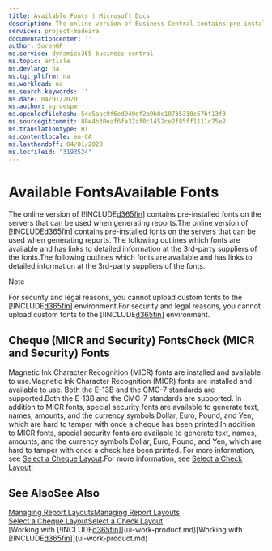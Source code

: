 ```yaml
---
title: Available Fonts | Microsoft Docs
description: The online version of Business Central contains pre-installed fonts on the servers that can be used when generating reports.
services: project-madeira
documentationcenter: ''
author: SorenGP
ms.service: dynamics365-business-central
ms.topic: article
ms.devlang: na
ms.tgt_pltfrm: na
ms.workload: na
ms.search.keywords: ''
ms.date: 04/01/2020
ms.author: sgroespe
ms.openlocfilehash: 54c5aac9f6ed940df2b0b8e10735310c67bf13f3
ms.sourcegitcommit: 88e4b30eaf6fa32af0c1452ce2f85ff1111c75e2
ms.translationtype: HT
ms.contentlocale: en-CA
ms.lasthandoff: 04/01/2020
ms.locfileid: "3193524"
---
```

# <a name="available-fonts"></a><span data-ttu-id="51010-103">Available Fonts</span><span class="sxs-lookup"><span data-stu-id="51010-103">Available Fonts</span></span>
<span data-ttu-id="51010-104">The online version of [!INCLUDE[d365fin](includes/d365fin_md.md)] contains pre-installed fonts on the servers that can be used when generating reports.</span><span class="sxs-lookup"><span data-stu-id="51010-104">The online version of [!INCLUDE[d365fin](includes/d365fin_md.md)] contains pre-installed fonts on the servers that can be used when generating reports.</span></span> <span data-ttu-id="51010-105">The following outlines which fonts are available and has links to detailed information at the 3rd-party suppliers of the fonts.</span><span class="sxs-lookup"><span data-stu-id="51010-105">The following outlines which fonts are available and has links to detailed information at the 3rd-party suppliers of the fonts.</span></span>

> [!NOTE]
> <span data-ttu-id="51010-106">For security and legal reasons, you cannot upload custom fonts to the [!INCLUDE[d365fin](includes/d365fin_md.md)] environment.</span><span class="sxs-lookup"><span data-stu-id="51010-106">For security and legal reasons, you cannot upload custom fonts to the [!INCLUDE[d365fin](includes/d365fin_md.md)] environment.</span></span>

## <a name="check-micr-and-security-fonts"></a><span data-ttu-id="51010-107">Cheque (MICR and Security) Fonts</span><span class="sxs-lookup"><span data-stu-id="51010-107">Check (MICR and Security) Fonts</span></span>  
<span data-ttu-id="51010-108">Magnetic Ink Character Recognition (MICR) fonts are installed and available to use.</span><span class="sxs-lookup"><span data-stu-id="51010-108">Magnetic Ink Character Recognition (MICR) fonts are installed and available to use.</span></span> <span data-ttu-id="51010-109">Both the E-13B and the CMC-7 standards are supported.</span><span class="sxs-lookup"><span data-stu-id="51010-109">Both the E-13B and the CMC-7 standards are supported.</span></span> <span data-ttu-id="51010-110">In addition to MICR fonts, special security fonts are available to generate text, names, amounts, and the currency symbols Dollar, Euro, Pound, and Yen, which are hard to tamper with once a cheque has been printed.</span><span class="sxs-lookup"><span data-stu-id="51010-110">In addition to MICR fonts, special security fonts are available to generate text, names, amounts, and the currency symbols Dollar, Euro, Pound, and Yen, which are hard to tamper with once a check has been printed.</span></span> <span data-ttu-id="51010-111">For more information, see [Select a Cheque Layout](finance-how-define-check-layouts.md).</span><span class="sxs-lookup"><span data-stu-id="51010-111">For more information, see [Select a Check Layout](finance-how-define-check-layouts.md).</span></span>

## <a name="see-also"></a><span data-ttu-id="51010-112">See Also</span><span class="sxs-lookup"><span data-stu-id="51010-112">See Also</span></span>
[<span data-ttu-id="51010-113">Managing Report Layouts</span><span class="sxs-lookup"><span data-stu-id="51010-113">Managing Report Layouts</span></span>](ui-manage-report-layouts.md)  
[<span data-ttu-id="51010-114">Select a Cheque Layout</span><span class="sxs-lookup"><span data-stu-id="51010-114">Select a Check Layout</span></span>](finance-how-define-check-layouts.md)  
<span data-ttu-id="51010-115">[Working with [!INCLUDE[d365fin](includes/d365fin_md.md)]](ui-work-product.md)</span><span class="sxs-lookup"><span data-stu-id="51010-115">[Working with [!INCLUDE[d365fin](includes/d365fin_md.md)]](ui-work-product.md)</span></span>

